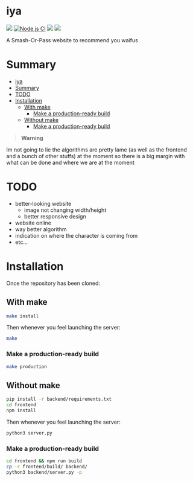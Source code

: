 # iya

<img src="https://img.shields.io/badge/status-under%20developement-9cf"> [![Node.js CI](https://github.com/apoleon33/iya/actions/workflows/node.js.yml/badge.svg?branch=master)](https://github.com/apoleon33/iya/actions/workflows/node.js.yml) <img src="https://badgen.net/github/dependabot/apoleon33/iya"> <img src="https://badgen.net/github/license/apoleon33/iya">

A Smash-Or-Pass website to recommend you waifus

# Summary

- [iya](#iya)
- [Summary](#summary)
- [TODO](#todo)
- [Installation](#installation)
  - [With make](#with-make)
    - [Make a production-ready build](#make-a-production-ready-build)
  - [Without make](#without-make)
    - [Make a production-ready build](#make-a-production-ready-build-1)

> **Warning**

Im not going to lie the algorithms are pretty lame (as well as the frontend and a bunch of other stuffs) at the moment so there is a big margin with what can be done and where we are at the moment

# TODO

- better-looking website
  - image not changing width/height
  - better responsive design
- website online
- way better algorithm
- indication on where the character is coming from
- etc...

# Installation

Once the repository has been cloned:

## With make

```sh
make install
```

Then whenever you feel launching the server:

```sh
make
```

### Make a production-ready build

```sh
make production
```

## Without make

```sh
pip install -r backend/requirements.txt
cd frontend
npm install
```

Then whenever you feel launching the server:

```sh
python3 server.py
```

### Make a production-ready build

```sh
cd frontend && npm run build
cp -r frontend/build/ backend/
python3 backend/server.py -p
```
